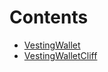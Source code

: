 

# Contents
- [VestingWallet](VestingWallet.sol/contract.VestingWallet.md)
- [VestingWalletCliff](VestingWalletCliff.sol/abstract.VestingWalletCliff.md)
